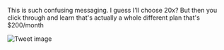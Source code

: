 This is such confusing messaging. I guess I'll choose 20x? But then you click through and learn that's actually a whole different plan that's $200/month


![Tweet image](/asset/crosspoast/GqsvbtYbQAE6Txa.png)

